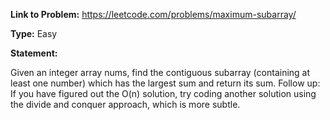 **Link to Problem:** https://leetcode.com/problems/maximum-subarray/

**Type:** Easy

**Statement:**

Given an integer array nums, find the contiguous subarray (containing at least one number) which has the largest sum and return its sum.
Follow up: If you have figured out the O(n) solution, try coding another solution using the divide and conquer approach, which is more subtle.

